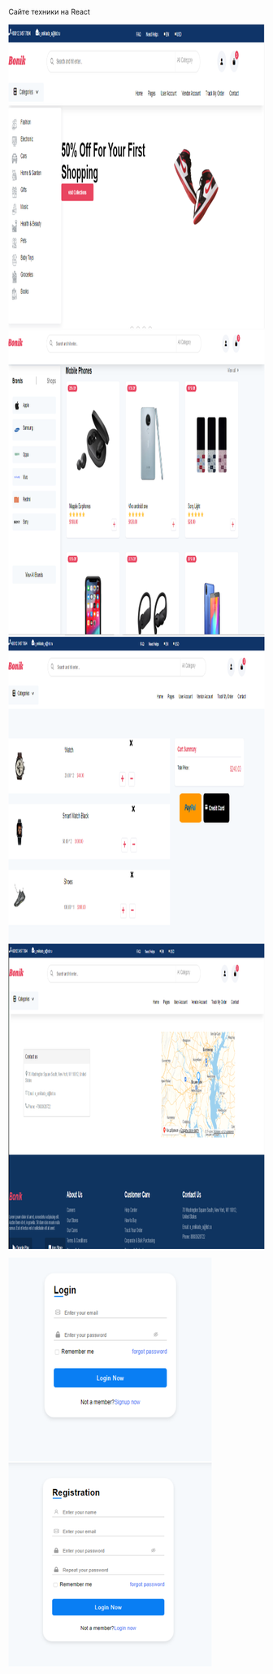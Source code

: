 Сайте техники на React

 <img src="./Снимок.PNG" width="600" height="600" />
 
 <img src="./Снимок2.PNG" width="600" height="600" />
 
  <img src="./Снимок3.PNG" width="600" height="600"/>
  
 <img src="./Снимок4.PNG" width="600" height="600"/>
 
 <img src="./Снимок5.PNG" width="400" height="400"/> <img src="./Снимок6.PNG" width="400" height="400"/>
 
  
